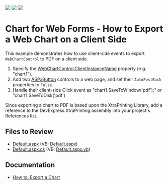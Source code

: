 <!-- default badges list -->
![](https://img.shields.io/endpoint?url=https://codecentral.devexpress.com/api/v1/VersionRange/128574661/13.1.4%2B)
[![](https://img.shields.io/badge/Open_in_DevExpress_Support_Center-FF7200?style=flat-square&logo=DevExpress&logoColor=white)](https://supportcenter.devexpress.com/ticket/details/E544)
[![](https://img.shields.io/badge/📖_How_to_use_DevExpress_Examples-e9f6fc?style=flat-square)](https://docs.devexpress.com/GeneralInformation/403183)
<!-- default badges end -->

# Chart for Web Forms - How to Export a Web Chart on a Client Side

This example demonstrates how to use client-side events to export `WebChartControl` to PDF on a client side. 

1. Specify the [WebChartControl.ClientInstanceName](https://docs.devexpress.com/AspNet/DevExpress.XtraCharts.Web.WebChartControl.ClientInstanceName) property (e.g. "chart1").
2. Add two [ASPxButton](https://docs.devexpress.com/AspNet/DevExpress.Web.ASPxButton) controls to a web page, and set their `AutoPostBack` properties to `False`.
3. Handle their client-side Click event as "chart1.SaveToWindow('pdf');" or "chart1.SaveToDisk('pdf')

Since exporting a chart to PDF is based upon the XtraPrinting Library, add a reference to the DevExpress.XtraPrinting assembly into your project's References list.

## Files to Review

* [Default.aspx](./CS/Default.aspx) (VB: [Default.aspx](./VB/Default.aspx))
* [Default.aspx.cs](./CS/Default.aspx.cs) (VB: [Default.aspx.vb](./VB/Default.aspx.vb))

## Documentation

* [How to: Export a Chart](https://docs.devexpress.com/AspNet/7786/components/chart-control/concepts/creating-charts/miscellaneous/how-to-export-a-chart)

